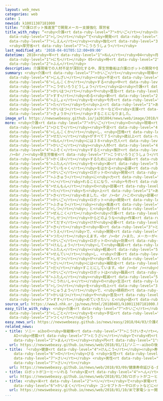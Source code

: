 ```yaml
---
layout: web_news
categories: web
cate: 1
newsid: k10011387181000
title: “介護ロボット推進室”で開発メーカー支援強化 厚労省
title_with_ruby: “<ruby>介護<rt data-ruby-level="7">かいご</rt></ruby>ロボット<ruby>推進<rt data-ruby-level="6">すいしん</rt></ruby><ruby>室<rt
  data-ruby-level="2">しつ</rt></ruby>”で<ruby>開発<rt data-ruby-level="3">かいはつ</rt></ruby>メーカー<ruby>支援<rt
  data-ruby-level="7">しえん</rt></ruby><ruby>強化<rt data-ruby-level="3">きょうか</rt></ruby>
  <ruby>厚労省<rt data-ruby-level="7">こうろうしょう</rt></ruby>
last_modified_at: '2018-04-01T05:12:00+09:00'
datetime: 2018<ruby>年<rt data-ruby-level="1">ねん</rt></ruby>04<ruby>月<rt data-ruby-level="1">がつ</rt></ruby>01<ruby>日<rt
  data-ruby-level="1">にち</rt></ruby> 05<ruby>時<rt data-ruby-level="2">じ</rt></ruby>12<ruby>分<rt
  data-ruby-level="2">ふん</rt></ruby>
description: 介護現場での人材不足が深刻化する中、厚生労働省は介護ロボットの開発や普及を進める新たな部署を今月から立ち上げ、開発メーカーなどの支援を強化することになりました。
summary: <ruby>介護<rt data-ruby-level="7">かいご</rt></ruby><ruby>現場<rt data-ruby-level="5">げんば</rt></ruby>での<ruby>人材<rt
  data-ruby-level="4">じんざい</rt></ruby><ruby>不足<rt data-ruby-level="4">ぶそく</rt></ruby>が<ruby>深刻化<rt
  data-ruby-level="6">しんこくか</rt></ruby>する<ruby>中<rt data-ruby-level="6">なか</rt></ruby>、<ruby>厚生労働省<rt
  data-ruby-level="7">こうせいろうどうしょう</rt></ruby>は<ruby>介護<rt data-ruby-level="7">かいご</rt></ruby>ロボットの<ruby>開発<rt
  data-ruby-level="3">かいはつ</rt></ruby>や<ruby>普及<rt data-ruby-level="7">ふきゅう</rt></ruby>を<ruby>進<rt
  data-ruby-level="3">すす</rt></ruby>める<ruby>新<rt data-ruby-level="2">あら</rt></ruby>たな<ruby>部署<rt
  data-ruby-level="6">ぶしょ</rt></ruby>を<ruby>今月<rt data-ruby-level="2">こんげつ</rt></ruby>から<ruby>立<rt
  data-ruby-level="1">た</rt></ruby>ち<ruby>上<rt data-ruby-level="1">あ</rt></ruby>げ、<ruby>開発<rt
  data-ruby-level="3">かいはつ</rt></ruby>メーカーなどの<ruby>支援<rt data-ruby-level="7">しえん</rt></ruby>を<ruby>強化<rt
  data-ruby-level="3">きょうか</rt></ruby>することになりました。
image_url: https://newswebeasy.github.io/ja201804/news/web/image/2018/04/01/K10011387181_1804010517_1804010536_01_02.jpg
more: <ruby>介護<rt data-ruby-level="7">かいご</rt></ruby>の<ruby>現場<rt data-ruby-level="5">げんば</rt></ruby>では<ruby>人手<rt
  data-ruby-level="1">ひとで</rt></ruby><ruby>不足<rt data-ruby-level="4">ぶそく</rt></ruby>が<ruby>深刻化<rt
  data-ruby-level="6">しんこくか</rt></ruby>し、<ruby>団塊<rt data-ruby-level="7">だんかい</rt></ruby>の<ruby>世代<rt
  data-ruby-level="3">せだい</rt></ruby>がすべて７５<ruby>歳以上<rt data-ruby-level="7">さいいじょう</rt></ruby>となる２０２５<ruby>年<rt
  data-ruby-level="1">ねん</rt></ruby>には３８<ruby>万人<rt data-ruby-level="2">まんにん</rt></ruby>の<ruby>介護<rt
  data-ruby-level="7">かいご</rt></ruby><ruby>人材<rt data-ruby-level="4">じんざい</rt></ruby>が<ruby>不足<rt
  data-ruby-level="4">ふそく</rt></ruby>すると<ruby>推計<rt data-ruby-level="6">すいけい</rt></ruby>されています。<br
  /><br /><ruby>厚生労働省<rt data-ruby-level="7">こうせいろうどうしょう</rt></ruby>は<ruby>人材<rt data-ruby-level="4">じんざい</rt></ruby>を<ruby>確保<rt
  data-ruby-level="5">かくほ</rt></ruby>するためには<ruby>職員<rt data-ruby-level="5">しょくいん</rt></ruby>の<ruby>負担<rt
  data-ruby-level="6">ふたん</rt></ruby>を<ruby>減<rt data-ruby-level="5">へ</rt></ruby>らし<ruby>定着<rt
  data-ruby-level="3">ていちゃく</rt></ruby>をはかる<ruby>必要<rt data-ruby-level="4">ひつよう</rt></ruby>があるとして、<ruby>介護<rt
  data-ruby-level="7">かいご</rt></ruby>ロボットの<ruby>開発<rt data-ruby-level="3">かいはつ</rt></ruby>や<ruby>普及<rt
  data-ruby-level="7">ふきゅう</rt></ruby>に<ruby>力<rt data-ruby-level="1">ちから</rt></ruby>を<ruby>入<rt
  data-ruby-level="1">い</rt></ruby>れることになり、<ruby>今月<rt data-ruby-level="2">こんげつ</rt></ruby>から<ruby>専門<rt
  data-ruby-level="6">せんもん</rt></ruby>の<ruby>部署<rt data-ruby-level="6">ぶしょ</rt></ruby>を<ruby>立<rt
  data-ruby-level="1">た</rt></ruby>ち<ruby>上<rt data-ruby-level="1">あ</rt></ruby>げることを<ruby>決<rt
  data-ruby-level="3">き</rt></ruby>めました。<br /><br />この<ruby>部署<rt data-ruby-level="6">ぶしょ</rt></ruby>は「<ruby>介護<rt
  data-ruby-level="7">かいご</rt></ruby>ロボット<ruby>開発<rt data-ruby-level="3">かいはつ</rt></ruby>・<ruby>普及<rt
  data-ruby-level="7">ふきゅう</rt></ruby><ruby>推進<rt data-ruby-level="6">すいしん</rt></ruby><ruby>室<rt
  data-ruby-level="2">しつ</rt></ruby>」と<ruby>名付<rt data-ruby-level="4">なづ</rt></ruby>けられ、<ruby>全国<rt
  data-ruby-level="3">ぜんこく</rt></ruby>の<ruby>介護<rt data-ruby-level="7">かいご</rt></ruby><ruby>施設<rt
  data-ruby-level="7">しせつ</rt></ruby>からどのような<ruby>作業<rt data-ruby-level="3">さぎょう</rt></ruby>でロボットの<ruby>手助<rt
  data-ruby-level="3">てだす</rt></ruby>けが<ruby>必要<rt data-ruby-level="4">ひつよう</rt></ruby>かニーズを<ruby>聞<rt
  data-ruby-level="3">き</rt></ruby>き<ruby>取<rt data-ruby-level="3">と</rt></ruby>った<ruby>上<rt
  data-ruby-level="1">うえ</rt></ruby>で、<ruby>開発<rt data-ruby-level="3">かいはつ</rt></ruby>メーカーに<ruby>伝<rt
  data-ruby-level="4">つた</rt></ruby>えます。<br /><br />また、メーカーが<ruby>開発<rt data-ruby-level="3">かいはつ</rt></ruby>した<ruby>介護<rt
  data-ruby-level="7">かいご</rt></ruby>ロボットの<ruby>効果<rt data-ruby-level="5">こうか</rt></ruby>を<ruby>検証<rt
  data-ruby-level="5">けんしょう</rt></ruby>して<ruby>職員<rt data-ruby-level="5">しょくいん</rt></ruby>の<ruby>負担<rt
  data-ruby-level="6">ふたん</rt></ruby><ruby>軽減<rt data-ruby-level="5">けいげん</rt></ruby>につながるものを<ruby>選定<rt
  data-ruby-level="4">せんてい</rt></ruby>し、<ruby>介護<rt data-ruby-level="7">かいご</rt></ruby><ruby>施設<rt
  data-ruby-level="7">しせつ</rt></ruby>が<ruby>導入<rt data-ruby-level="5">どうにゅう</rt></ruby>する<ruby>際<rt
  data-ruby-level="5">さい</rt></ruby>には<ruby>補助金<rt data-ruby-level="6">ほじょきん</rt></ruby>を<ruby>出<rt
  data-ruby-level="1">だ</rt></ruby>すことにしています。<br /><br /><ruby>厚生労働省<rt data-ruby-level="7">こうせいろうどうしょう</rt></ruby>は「<ruby>介護<rt
  data-ruby-level="7">かいご</rt></ruby>ロボットは<ruby>職員<rt data-ruby-level="5">しょくいん</rt></ruby>の<ruby>負担<rt
  data-ruby-level="6">ふたん</rt></ruby><ruby>軽減<rt data-ruby-level="5">けいげん</rt></ruby>だけでなく<ruby>高齢者<rt
  data-ruby-level="7">こうれいしゃ</rt></ruby>の<ruby>生活<rt data-ruby-level="2">せいかつ</rt></ruby>の<ruby>質<rt
  data-ruby-level="5">しつ</rt></ruby>を<ruby>向上<rt data-ruby-level="3">こうじょう</rt></ruby>させるためにも<ruby>重要<rt
  data-ruby-level="4">じゅうよう</rt></ruby>で、<ruby>積極的<rt data-ruby-level="4">せっきょくてき</rt></ruby>に<ruby>開発<rt
  data-ruby-level="3">かいはつ</rt></ruby>や<ruby>普及<rt data-ruby-level="7">ふきゅう</rt></ruby>を<ruby>進<rt
  data-ruby-level="3">すす</rt></ruby>めていきたい」と<ruby>話<rt data-ruby-level="2">はな</rt></ruby>しています。
source_url: https://www3.nhk.or.jp/news/html/20180401/k10011387181000.html
easy_title_with_ruby: <ruby>介護<rt data-ruby-level="7">かいご</rt></ruby>の<ruby>仕事<rt
  data-ruby-level="3">しごと</rt></ruby>を<ruby>手伝<rt data-ruby-level="8">てつだ</rt></ruby>うロボットを<ruby>作<rt
  data-ruby-level="2">つく</rt></ruby>ろう
easy_news_url: https://newswebeasy.github.io/news/easy/2018/04/03/介護の仕事を手伝うロボットを作ろう
related_news:
- title: ソニー aiboの<ruby>後継機<rt data-ruby-level="7">こうけいき</rt></ruby><ruby>発売<rt data-ruby-level="3">はつばい</rt></ruby>
    AI<ruby>搭載<rt data-ruby-level="7">とうさい</rt></ruby>で<ruby>約<rt data-ruby-level="4">やく</rt></ruby>20<ruby>万<rt
    data-ruby-level="2">まん</rt></ruby><ruby>円<rt data-ruby-level="1">えん</rt></ruby>
  url: https://newswebeasy.github.io/news/web/2018/01/11/ソニー-aiboの後継機発売-AI搭載で約20万円
- title: 「<ruby>健康<rt data-ruby-level="4">けんこう</rt></ruby><ruby>寿命<rt data-ruby-level="7">じゅみょう</rt></ruby>」<ruby>延<rt
    data-ruby-level="6">の</rt></ruby>びる <ruby>女性<rt data-ruby-level="5">じょせい</rt></ruby>74.79<ruby>歳<rt
    data-ruby-level="7">さい</rt></ruby> <ruby>男性<rt data-ruby-level="5">だんせい</rt></ruby>72.14<ruby>歳<rt
    data-ruby-level="7">さい</rt></ruby>
  url: https://newswebeasy.github.io/news/web/2018/03/09/健康寿命延びる-女性7479歳-男性7214歳
- title: ロボットがコーヒーいれる「<ruby>変<rt data-ruby-level="4">へん</rt></ruby>なカフェ」 オープンへ
  url: https://newswebeasy.github.io/news/web/2018/01/30/ロボットがコーヒーいれる変なカフェ-オープンへ
- title: <ruby>米<rt data-ruby-level="2">べい</rt></ruby>で<ruby>家電<rt data-ruby-level="2">かでん</rt></ruby>ショー<ruby>開幕<rt
    data-ruby-level="6">かいまく</rt></ruby> コンセプトカーやロボットなどに<ruby>注目<rt data-ruby-level="3">ちゅうもく</rt></ruby>
  url: https://newswebeasy.github.io/news/web/2018/01/10/米で家電ショー開幕-コンセプトカーやロボットなどに注目
...
```

